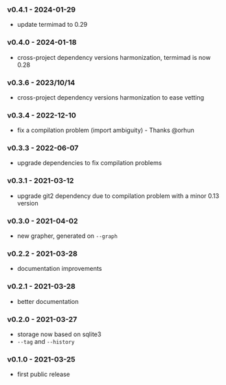 
<a name="v0.4.1"></a>
### v0.4.1 - 2024-01-29
- update termimad to 0.29

<a name="v0.4.0"></a>
### v0.4.0 - 2024-01-18
- cross-project dependency versions harmonization, termimad is now 0.28

<a name="v0.3.6"></a>
### v0.3.6 - 2023/10/14
- cross-project dependency versions harmonization to ease vetting

<a name="v0.3.4"></a>
### v0.3.4 - 2022-12-10
- fix a compilation problem (import ambiguity) - Thanks @orhun

<a name="v0.3.3"></a>
### v0.3.3 - 2022-06-07
- upgrade dependencies to fix compilation problems

<a name="v0.3.1"></a>
### v0.3.1 - 2021-03-12
- upgrade git2 dependency due to compilation problem with a minor 0.13 version

<a name="v0.3.0"></a>
### v0.3.0 - 2021-04-02
- new grapher, generated on `--graph`

<a name="v0.2.2"></a>
### v0.2.2 - 2021-03-28
- documentation improvements

<a name="v0.2.1"></a>
### v0.2.1 - 2021-03-28
- better documentation

<a name="v0.2.0"></a>
### v0.2.0 - 2021-03-27
- storage now based on sqlite3
- `--tag` and `--history`

<a name="v0.1.0"></a>
### v0.1.0 - 2021-03-25
- first public release
